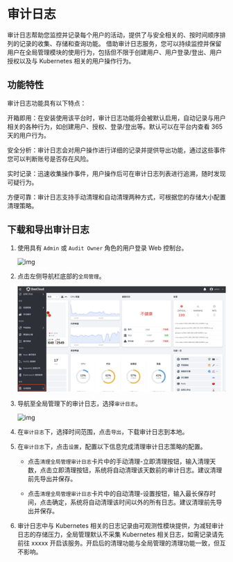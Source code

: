 # 审计日志

审计日志帮助您监控并记录每个用户的活动，提供了与安全相关的、按时间顺序排列的记录的收集、存储和查询功能。
借助审计日志服务，您可以持续监控并保留用户在全局管理模块的使用行为，包括但不限于创建用户、用户登录/登出、用户授权以及与 Kubernetes 相关的用户操作行为。

## 功能特性

审计日志功能具有以下特点：

开箱即用：在安装使用该平台时，审计日志功能将会被默认启用，自动记录与用户相关的各种行为，如创建用户、授权、登录/登出等。默认可以在平台内查看 365 天的用户行为。

安全分析：审计日志会对用户操作进行详细的记录并提供导出功能，通过这些事件您可以判断账号是否存在风险。

实时记录：迅速收集操作事件，用户操作后可在审计日志列表进行追溯，随时发现可疑行为。

方便可靠：审计日志支持手动清理和自动清理两种方式，可根据您的存储大小配置清理策略。

## 下载和导出审计日志

1. 使用具有 `Admin` 或 `Audit Owner` 角色的用户登录 Web 控制台。

    ![img](../images/lang00.png)

2. 点击左侧导航栏底部的`全局管理`。

    ![](../images/ws01.png)

3. 导航至全局管理下的审计日志，选择`审计日志`。

    ![img](../images/audit01.png)

4. 在`审计日志`下，选择时间范围，点击`导出`，下载审计日志到本地。

5. 在`审计日志`下，点击`设置`，配置以下信息完成清理审计日志策略的配置。

    - 点击`清理全局管理审计日志`卡片中的手动清理-立即清理按钮，输入清理天数，点击立即清理按钮，系统将自动清理该天数前的审计日志。建议清理前先导出并保存。

    - 点击`清理全局管理审计日志`卡片中的自动清理-设置按钮，输入最长保存时间，点击确定，系统将自动清理该时间以外的所有日志。建议清理前先导出并保存。

6. 审计日志中与 Kubernetes 相关的日志记录由可观测性模块提供，为减轻审计日志的存储压力，全局管理默认不采集 Kubernetes 相关日志，如需记录请先前往 xxxxx 开启该服务。开启后的清理功能与全局管理的清理功能一致，但互不影响。
